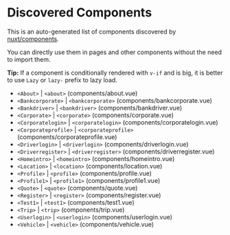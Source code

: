 # Discovered Components

This is an auto-generated list of components discovered by [nuxt/components](https://github.com/nuxt/components).

You can directly use them in pages and other components without the need to import them.

**Tip:** If a component is conditionally rendered with `v-if` and is big, it is better to use `Lazy` or `lazy-` prefix to lazy load.

- `<About>` | `<about>` (components/about.vue)
- `<Bankcorporate>` | `<bankcorporate>` (components/bankcorporate.vue)
- `<Bankdriver>` | `<bankdriver>` (components/bankdriver.vue)
- `<Corporate>` | `<corporate>` (components/corporate.vue)
- `<Corporatelogin>` | `<corporatelogin>` (components/corporatelogin.vue)
- `<Corporateprofile>` | `<corporateprofile>` (components/corporateprofile.vue)
- `<Driverlogin>` | `<driverlogin>` (components/driverlogin.vue)
- `<Driverregister>` | `<driverregister>` (components/driverregister.vue)
- `<Homeintro>` | `<homeintro>` (components/homeintro.vue)
- `<Location>` | `<location>` (components/location.vue)
- `<Profile>` | `<profile>` (components/profile.vue)
- `<Profile1>` | `<profile1>` (components/profile1.vue)
- `<Quote>` | `<quote>` (components/quote.vue)
- `<Register>` | `<register>` (components/register.vue)
- `<Test1>` | `<test1>` (components/test1.vue)
- `<Trip>` | `<trip>` (components/trip.vue)
- `<Userlogin>` | `<userlogin>` (components/userlogin.vue)
- `<Vehicle>` | `<vehicle>` (components/vehicle.vue)
